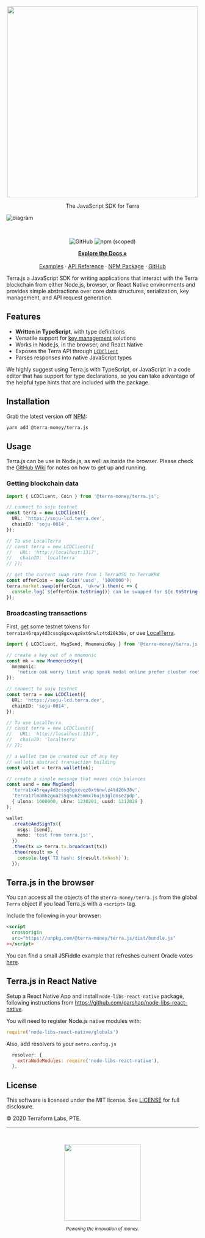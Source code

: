 <p>&nbsp;</p>
<p align="center">
<img src="https://raw.githubusercontent.com/terra-project/terra.js/master/img/terrajs.svg" width=500>
</p>

<p align="center">
The JavaScript SDK for Terra
</p>

![diagram](https://raw.githubusercontent.com/terra-project/terra.js/master/img/terrajs-diagram.png)

<br/>

<p align="center">
  <img alt="GitHub" src="https://img.shields.io/github/license/terra-project/terra.js">
  <img alt="npm (scoped)" src="https://img.shields.io/npm/v/@terra-money/terra.js">
</p>

<p align="center">
  <a href="https://github.com/terra-project/terra.js/wiki"><strong>Explore the Docs »</strong></a>
  <br />
  <br/>
  <a href="https://github.com/terra-project/terra.js/wiki">Examples</a>
  ·
  <a href="https://terra-project.github.io/terra.js/">API Reference</a>
  ·
  <a href="https://www.npmjs.com/package/@terra-money/terra.js">NPM Package</a>
  ·
  <a href="https://github.com/terra-project/terra.js">GitHub</a>
</p>

Terra.js a JavaScript SDK for writing applications that interact with the Terra blockchain from either Node.js, browser, or React Native environments and provides simple abstractions over core data structures, serialization, key management, and API request generation.

## Features

- **Written in TypeScript**, with type definitions
- Versatile support for [key management](https://github.com/terra-project/terra.js/wiki/Keys) solutions
- Works in Node.js, in the browser, and React Native
- Exposes the Terra API through [`LCDClient`](https://github.com/terra-project/terra.js/wiki/Querying)
- Parses responses into native JavaScript types

We highly suggest using Terra.js with TypeScript, or JavaScript in a code editor that has support for type declarations, so you can take advantage of the helpful type hints that are included with the package.

## Installation

Grab the latest version off [NPM](https://www.npmjs.com/package/@terra-money/terra.js):

```sh
yarn add @terra-money/terra.js
```

## Usage

Terra.js can be use in Node.js, as well as inside the browser. Please check the [GitHub Wiki](https://github.com/terra-project/terra.js/wiki) for notes on how to get up and running.

### Getting blockchain data

```ts
import { LCDClient, Coin } from '@terra-money/terra.js';

// connect to soju testnet
const terra = new LCDClient({
  URL: 'https://soju-lcd.terra.dev',
  chainID: 'soju-0014',
});

// To use LocalTerra
// const terra = new LCDClient({
//   URL: 'http://localhost:1317',
//   chainID: 'localterra'
// });

// get the current swap rate from 1 TerraUSD to TerraKRW
const offerCoin = new Coin('uusd', '1000000');
terra.market.swap(offerCoin, 'ukrw').then(c => {
  console.log(`${offerCoin.toString()} can be swapped for ${c.toString()}`);
});
```

### Broadcasting transactions

First, [get](https://faucet.terra.money/) some testnet tokens for `terra1x46rqay4d3cssq8gxxvqz8xt6nwlz4td20k38v`, or use [LocalTerra](https://www.github.com/terra-project/LocalTerra).

```ts
import { LCDClient, MsgSend, MnemonicKey } from '@terra-money/terra.js';

// create a key out of a mnemonic
const mk = new MnemonicKey({
  mnemonic:
    'notice oak worry limit wrap speak medal online prefer cluster roof addict wrist behave treat actual wasp year salad speed social layer crew genius',
});

// connect to soju testnet
const terra = new LCDClient({
  URL: 'https://soju-lcd.terra.dev',
  chainID: 'soju-0014',
});

// To use LocalTerra
// const terra = new LCDClient({
//   URL: 'http://localhost:1317',
//   chainID: 'localterra'
// });

// a wallet can be created out of any key
// wallets abstract transaction building
const wallet = terra.wallet(mk);

// create a simple message that moves coin balances
const send = new MsgSend(
  'terra1x46rqay4d3cssq8gxxvqz8xt6nwlz4td20k38v',
  'terra17lmam6zguazs5q5u6z5mmx76uj63gldnse2pdp',
  { uluna: 1000000, ukrw: 1230201, uusd: 1312029 }
);

wallet
  .createAndSignTx({
    msgs: [send],
    memo: 'test from terra.js!',
  })
  .then(tx => terra.tx.broadcast(tx))
  .then(result => {
    console.log(`TX hash: ${result.txhash}`);
  });
```

## Terra.js in the browser

You can access all the objects of the `@terra-money/terra.js` from the global `Terra` object if you load Terra.js with a `<script>` tag.

Include the following in your browser:

```html
<script
  crossorigin
  src="https://unpkg.com/@terra-money/terra.js/dist/bundle.js"
></script>
```

You can find a small JSFiddle example that refreshes current Oracle votes [here](https://jsfiddle.net/tLm1b527/1/).

## Terra.js in React Native

Setup a React Native App and install ```node-libs-react-native``` package, following instructions from https://github.com/parshap/node-libs-react-native.

You will need to register Node.js native modules with:

```js
require('node-libs-react-native/globals')
```

Also, add resolvers to your `metro.config.js`

```js
  resolver: {
    extraNodeModules: require('node-libs-react-native'),
  },
```

## License

This software is licensed under the MIT license. See [LICENSE](./LICENSE) for full disclosure.

© 2020 Terraform Labs, PTE.

<hr/>

<p>&nbsp;</p>
<p align="center">
    <a href="https://terra.money/"><img src="http://terra.money/logos/terra_logo.svg" align="center" width=200/></a>
</p>
<div align="center">
  <sub><em>Powering the innovation of money.</em></sub>
</div>
